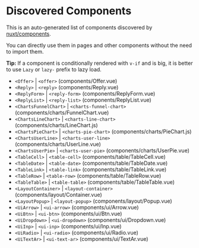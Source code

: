 # Discovered Components

This is an auto-generated list of components discovered by [nuxt/components](https://github.com/nuxt/components).

You can directly use them in pages and other components without the need to import them.

**Tip:** If a component is conditionally rendered with `v-if` and is big, it is better to use `Lazy` or `lazy-` prefix to lazy load.

- `<Offer>` | `<offer>` (components/Offer.vue)
- `<Reply>` | `<reply>` (components/Reply.vue)
- `<ReplyForm>` | `<reply-form>` (components/ReplyForm.vue)
- `<ReplyList>` | `<reply-list>` (components/ReplyList.vue)
- `<ChartsFunnelChart>` | `<charts-funnel-chart>` (components/charts/FunnelChart.vue)
- `<ChartsLineChart>` | `<charts-line-chart>` (components/charts/LineChart.js)
- `<ChartsPieChart>` | `<charts-pie-chart>` (components/charts/PieChart.js)
- `<ChartsUserLine>` | `<charts-user-line>` (components/charts/UserLine.vue)
- `<ChartsUserPie>` | `<charts-user-pie>` (components/charts/UserPie.vue)
- `<TableCell>` | `<table-cell>` (components/table/TableCell.vue)
- `<TableDate>` | `<table-date>` (components/table/TableDate.vue)
- `<TableLink>` | `<table-link>` (components/table/TableLink.vue)
- `<TableRow>` | `<table-row>` (components/table/TableRow.vue)
- `<TableTable>` | `<table-table>` (components/table/TableTable.vue)
- `<LayoutContainer>` | `<layout-container>` (components/layout/Container.vue)
- `<LayoutPopup>` | `<layout-popup>` (components/layout/Popup.vue)
- `<UiArrow>` | `<ui-arrow>` (components/ui/Arrow.vue)
- `<UiBtn>` | `<ui-btn>` (components/ui/Btn.vue)
- `<UiDropdown>` | `<ui-dropdown>` (components/ui/Dropdown.vue)
- `<UiInp>` | `<ui-inp>` (components/ui/Inp.vue)
- `<UiRadio>` | `<ui-radio>` (components/ui/Radio.vue)
- `<UiTextAr>` | `<ui-text-ar>` (components/ui/TextAr.vue)
